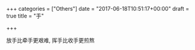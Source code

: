 +++
categories = ["Others"]
date = "2017-06-18T10:51:17+00:00"
draft = true
title = "手"

+++


放手比牵手更艰难, 挥手比收手更煎熬
